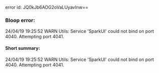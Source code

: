 error id: JQ0kJb6AOG2oVaLUyavInw==
### Bloop error:

24/04/19 19:25:52 WARN Utils: Service 'SparkUI' could not bind on port 4040. Attempting port 4041.
#### Short summary: 

24/04/19 19:25:52 WARN Utils: Service 'SparkUI' could not bind on port 4040. Attempting port 4041.